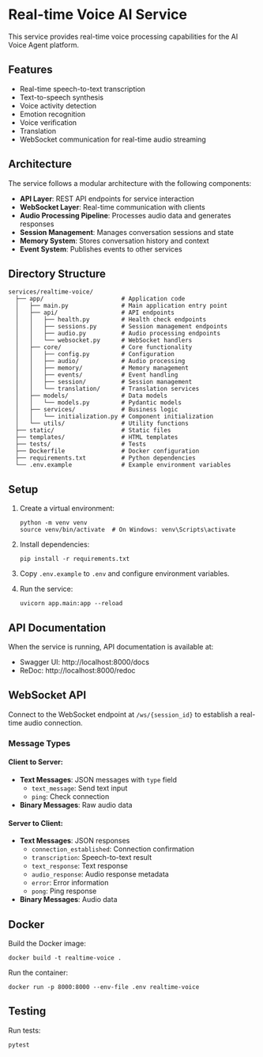 # Real-time Voice AI Service

This service provides real-time voice processing capabilities for the AI Voice Agent platform.

## Features

- Real-time speech-to-text transcription
- Text-to-speech synthesis
- Voice activity detection
- Emotion recognition
- Voice verification
- Translation
- WebSocket communication for real-time audio streaming

## Architecture

The service follows a modular architecture with the following components:

- **API Layer**: REST API endpoints for service interaction
- **WebSocket Layer**: Real-time communication with clients
- **Audio Processing Pipeline**: Processes audio data and generates responses
- **Session Management**: Manages conversation sessions and state
- **Memory System**: Stores conversation history and context
- **Event System**: Publishes events to other services

## Directory Structure

```
services/realtime-voice/
  ├── app/                      # Application code
  │   ├── main.py               # Main application entry point
  │   ├── api/                  # API endpoints
  │   │   ├── health.py         # Health check endpoints
  │   │   ├── sessions.py       # Session management endpoints
  │   │   ├── audio.py          # Audio processing endpoints
  │   │   └── websocket.py      # WebSocket handlers
  │   ├── core/                 # Core functionality
  │   │   ├── config.py         # Configuration
  │   │   ├── audio/            # Audio processing
  │   │   ├── memory/           # Memory management
  │   │   ├── events/           # Event handling
  │   │   ├── session/          # Session management
  │   │   └── translation/      # Translation services
  │   ├── models/               # Data models
  │   │   └── models.py         # Pydantic models
  │   ├── services/             # Business logic
  │   │   └── initialization.py # Component initialization
  │   └── utils/                # Utility functions
  ├── static/                   # Static files
  ├── templates/                # HTML templates
  ├── tests/                    # Tests
  ├── Dockerfile                # Docker configuration
  ├── requirements.txt          # Python dependencies
  └── .env.example              # Example environment variables
```

## Setup

1. Create a virtual environment:
   ```
   python -m venv venv
   source venv/bin/activate  # On Windows: venv\Scripts\activate
   ```

2. Install dependencies:
   ```
   pip install -r requirements.txt
   ```

3. Copy `.env.example` to `.env` and configure environment variables.

4. Run the service:
   ```
   uvicorn app.main:app --reload
   ```

## API Documentation

When the service is running, API documentation is available at:
- Swagger UI: http://localhost:8000/docs
- ReDoc: http://localhost:8000/redoc

## WebSocket API

Connect to the WebSocket endpoint at `/ws/{session_id}` to establish a real-time audio connection.

### Message Types

#### Client to Server:
- **Text Messages**: JSON messages with `type` field
  - `text_message`: Send text input
  - `ping`: Check connection
- **Binary Messages**: Raw audio data

#### Server to Client:
- **Text Messages**: JSON responses
  - `connection_established`: Connection confirmation
  - `transcription`: Speech-to-text result
  - `text_response`: Text response
  - `audio_response`: Audio response metadata
  - `error`: Error information
  - `pong`: Ping response
- **Binary Messages**: Audio data

## Docker

Build the Docker image:
```
docker build -t realtime-voice .
```

Run the container:
```
docker run -p 8000:8000 --env-file .env realtime-voice
```

## Testing

Run tests:
```
pytest
```